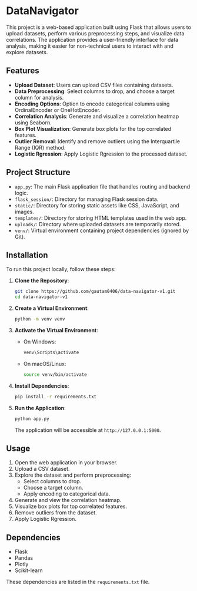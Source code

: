 
# DataNavigator

This project is a web-based application built using Flask that allows users to upload datasets, perform various preprocessing steps, and visualize data correlations. The application provides a user-friendly interface for data analysis, making it easier for non-technical users to interact with and explore datasets.


## Features

- **Upload Dataset**: Users can upload CSV files containing datasets.
- **Data Preprocessing**: Select columns to drop, and choose a target column for analysis.
- **Encoding Options**: Option to encode categorical columns using OrdinalEncoder or OneHotEncoder.
- **Correlation Analysis**: Generate and visualize a correlation heatmap using Seaborn.
- **Box Plot Visualization**: Generate box plots for the top correlated features.
- **Outlier Removal**: Identify and remove outliers using the Interquartile Range (IQR) method.
- **Logistic Rgression**: Apply Logistic Rgression to the processed dataset.

## Project Structure
- `app.py`: The main Flask application file that handles routing and backend logic.
- `flask_session/`: Directory for managing Flask session data.
- `static/`: Directory for storing static assets like CSS, JavaScript, and images.
- `templates/`: Directory for storing HTML templates used in the web app.
- `uploads/`: Directory where uploaded datasets are temporarily stored.
- `venv/`: Virtual environment containing project dependencies (ignored by Git).
## Installation
To run this project locally, follow these steps:

1. **Clone the Repository**:
    ```bash
    git clone https://github.com/gautam0406/data-navigator-v1.git
    cd data-navigator-v1
    ```

2. **Create a Virtual Environment**:
    ```bash
    python -m venv venv
    ```

3. **Activate the Virtual Environment**:
    - On Windows:
        ```bash
        venv\Scripts\activate
        ```
    - On macOS/Linux:
        ```bash
        source venv/bin/activate
        ```

4. **Install Dependencies**:
    ```bash
    pip install -r requirements.txt
    ```

5. **Run the Application**:
    ```bash
    python app.py
    ```
    The application will be accessible at `http://127.0.0.1:5000`.
## Usage

1. Open the web application in your browser.
2. Upload a CSV dataset.
3. Explore the dataset and perform preprocessing:
   - Select columns to drop.
   - Choose a target column.
   - Apply encoding to categorical data.
4. Generate and view the correlation heatmap.
5. Visualize box plots for top correlated features.
6. Remove outliers from the dataset.
7. Apply Logistic Rgression.
## Dependencies
- Flask
- Pandas
- Plotly
- Scikit-learn

These dependencies are listed in the `requirements.txt` file.
